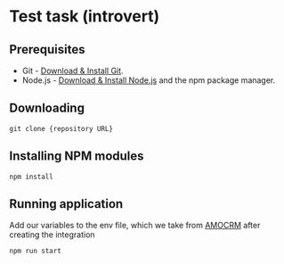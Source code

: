 # Test task (introvert)

## Prerequisites

- Git - [Download & Install Git](https://git-scm.com/downloads).
- Node.js - [Download & Install Node.js](https://nodejs.org/en/download/) and the npm package manager.

## Downloading

```
git clone {repository URL}
```

## Installing NPM modules

```
npm install
```

## Running application


Add our variables to the env file, which we take from [AMOCRM](https://www.amocrm.ru/) after creating the integration

```
npm run start
```


